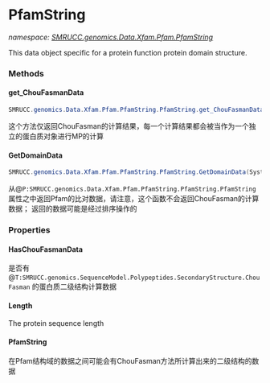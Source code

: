 ﻿# PfamString
_namespace: [SMRUCC.genomics.Data.Xfam.Pfam.PfamString](./index.md)_

This data object specific for a protein function protein domain structure.



### Methods

#### get_ChouFasmanData
```csharp
SMRUCC.genomics.Data.Xfam.Pfam.PfamString.PfamString.get_ChouFasmanData
```
这个方法仅返回ChouFasman的计算结果，每一个计算结果都会被当作为一个独立的蛋白质对象进行MP的计算

#### GetDomainData
```csharp
SMRUCC.genomics.Data.Xfam.Pfam.PfamString.PfamString.GetDomainData(System.Boolean)
```
从@``P:SMRUCC.genomics.Data.Xfam.Pfam.PfamString.PfamString.PfamString``属性之中返回Pfam的比对数据，请注意，这个函数不会返回ChouFasman的计算数据；
 返回的数据可能是经过排序操作的


### Properties

#### HasChouFasmanData
是否有@``T:SMRUCC.genomics.SequenceModel.Polypeptides.SecondaryStructure.ChouFasman``
 的蛋白质二级结构计算数据
#### Length
The protein sequence length
#### PfamString
在Pfam结构域的数据之间可能会有ChouFasman方法所计算出来的二级结构的数据
